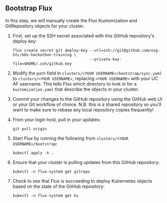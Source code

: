 Bootstrap Flux
--------------

In this step, we will manually create the Flux Kustomization and GitRepository objects for your cluster.

1.  First, set up the SSH secret associated with this GitHub repository's deploy key:

        flux create secret git deploy-key --url=ssh://git@github.com/osg-htc/k8s-hackathon-training \
                                          --private-key-file=$HOME/.ssh/github.key

2.  Modify the `path` field in `clusters/<YOUR USERNAME>/bootstrap/sync.yaml` to `clusters/<YOUR USERNAME>`,
    replacing `<YOUR USERNAME>` with your UC AF username.
    This tells Flux which directory to look in for a `kustomization.yaml` that describe the objects in your cluster.

3.  Commit your changes to the GitHub repository using the GitHub web UI or your Git workflow of choice.
    N.B. this is a shared repository so you'll want to make sure to rebase any local repository copies frequently!

4.  From your login host, pull in your updates:

        git pull origin

5.  Start Flux by running the following from `clusters/<YOUR USERNAME>/bootstrap`:

        kubectl apply -k .

6.  Ensure that your cluster is pulling updates from this GitHub repository:

        kubectl -n flux-system get gitrepo

7.  Check to see that Flux is succeeding to deploy Kubernetes objects based on the state of the GitHub repository:

        kubectl -n flux-system get ks
